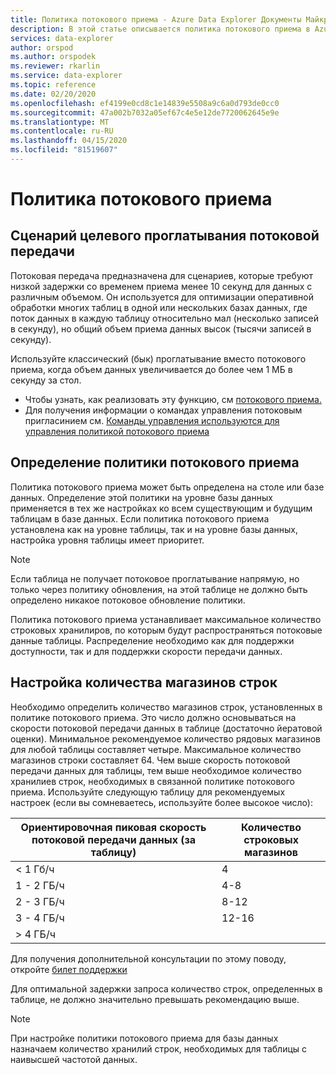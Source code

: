 ```yaml
---
title: Политика потокового приема - Azure Data Explorer Документы Майкрософт
description: В этой статье описывается политика потокового приема в Azure Data Explorer.
services: data-explorer
author: orspod
ms.author: orspodek
ms.reviewer: rkarlin
ms.service: data-explorer
ms.topic: reference
ms.date: 02/20/2020
ms.openlocfilehash: ef4199e0cd8c1e14839e5508a9c6a0d793de0cc0
ms.sourcegitcommit: 47a002b7032a05ef67c4e5e12de7720062645e9e
ms.translationtype: MT
ms.contentlocale: ru-RU
ms.lasthandoff: 04/15/2020
ms.locfileid: "81519607"
---
```

# <a name="streaming-ingestion-policy"></a>Политика потокового приема

## <a name="streaming-ingestion-target-scenario"></a>Сценарий целевого проглатывания потоковой передачи

Потоковая передача предназначена для сценариев, которые требуют низкой задержки со временем приема менее 10 секунд для данных с различным объемом. Он используется для оптимизации оперативной обработки многих таблиц в одной или нескольких базах данных, где поток данных в каждую таблицу относительно мал (несколько записей в секунду), но общий объем приема данных высок (тысячи записей в секунду).

Используйте классический (бык) проглатывание вместо потокового приема, когда объем данных увеличивается до более чем 1 МБ в секунду за стол. 

* Чтобы узнать, как реализовать эту функцию, см [потокового приема.](https://docs.microsoft.com/azure/data-explorer/ingest-data-streaming)
* Для получения информации о командах управления потоковым пригласинием см. [Команды управления используются для управления политикой потокового приема](../management/streamingingestion-policy.md)

## <a name="streaming-ingestion-policy-definition"></a>Определение политики потокового приема

Политика потокового приема может быть определена на столе или базе данных. Определение этой политики на уровне базы данных применяется в тех же настройках ко всем существующим и будущим таблицам в базе данных. Если политика потокового приема установлена как на уровне таблицы, так и на уровне базы данных, настройка уровня таблицы имеет приоритет.

> [!NOTE]
> Если таблица не получает потоковое проглатывание напрямую, но только через политику обновления, на этой таблице не должно быть определено никакое потоковое обновление политики. 

Политика потокового приема устанавливает максимальное количество строковых хранилиров, по которым будут распространяться потоковые данные таблицы. Распределение необходимо как для поддержки доступности, так и для поддержки скорости передачи данных.

## <a name="setting-the-number-of-row-stores"></a>Настройка количества магазинов строк

Необходимо определить количество магазинов строк, установленных в политике потокового приема. Это число должно основываться на скорости потоковой передачи данных в таблице (достаточно йератовой оценки).
Минимальное рекомендуемое количество рядовых магазинов для любой таблицы составляет четыре. Максимальное количество магазинов строки составляет 64.
Чем выше скорость потоковой передачи данных для таблицы, тем выше необходимое количество хранилиев строк, необходимых в связанной политике потокового приема.
Используйте следующую таблицу для рекомендуемых настроек (если вы сомневаетесь, используйте более высокое число):

|Ориентировочная пиковая скорость потоковой передачи данных (за таблицу)|Количество строковых магазинов|
|----------|------|
|< 1 Гб/ч |4|
|1 - 2 ГБ/ч |4-8|
|2 - 3 ГБ/ч |8-12|
|3 - 4 ГБ/ч |12-16|
| > 4 ГБ/ч |

 Для получения дополнительной консультации по этому поводу, откройте [билет поддержки](https://ms.portal.azure.com/#blade/Microsoft_Azure_Support/HelpAndSupportBlade/overview)

Для оптимальной задержки запроса количество строк, определенных в таблице, не должно значительно превышать рекомендацию выше.

> [!NOTE]
> При настройке политики потокового приема для базы данных назначаем количество хранилий строк, необходимых для таблицы с наивысшей частотой данных. 